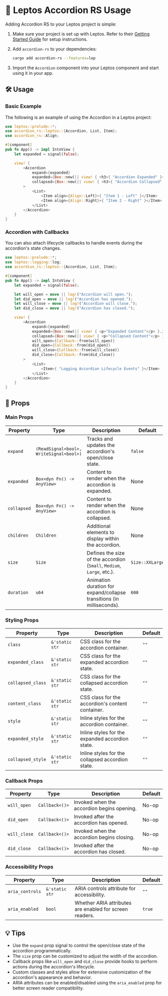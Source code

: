 # 🌱 Leptos Accordion RS Usage

Adding Accordion RS to your Leptos project is simple:

1. Make sure your project is set up with Leptos. Refer to their [Getting Started Guide](https://book.leptos.dev/getting_started/index.html) for setup instructions.

1. Add `accordion-rs` to your dependencies:

   ```sh
   cargo add accordion-rs --features=lep
   ```

1. Import the `Accordion` component into your Leptos component and start using it in your app.

## 🛠️ Usage

### Basic Example

The following is an example of using the Accordion in a Leptos project:

```rust
use leptos::prelude::*;
use accordion_rs::leptos::{Accordion, List, Item};
use accordion_rs::Align;

#[component]
pub fn App() -> impl IntoView {
    let expanded = signal(false);

    view! {
        <Accordion
            expand={expanded}
            expanded={Box::new(|| view! { <h3>{ "Accordion Expanded" }</h3> }.into_any())}
            collapsed={Box::new(|| view! { <h3>{ "Accordion Collapsed" }</h3> }.into_any())}
        >
            <List>
                <Item align={Align::Left}>{ "Item 1 - Left" }</Item>
                <Item align={Align::Right}>{ "Item 2 - Right" }</Item>
            </List>
        </Accordion>
    }
}
```

### Accordion with Callbacks

You can also attach lifecycle callbacks to handle events during the accordion's state changes.

```rust
use leptos::prelude::*;
use leptos::logging::log;
use accordion_rs::leptos::{Accordion, List, Item};

#[component]
pub fn App() -> impl IntoView {
    let expanded = signal(false);

    let will_open = move || log!("Accordion will open.");
    let did_open = move || log!("Accordion has opened.");
    let will_close = move || log!("Accordion will close.");
    let did_close = move || log!("Accordion has closed.");

    view! {
        <Accordion
            expand={expanded}
            expanded={Box::new(|| view! { <p>"Expanded Content"</p> }.into_any())}
            collapsed={Box::new(|| view! { <p>"Collapsed Content"</p> }.into_any())}
            will_open={Callback::from(will_open)}
            did_open={Callback::from(did_open)}
            will_close={Callback::from(will_close)}
            did_close={Callback::from(did_close)}
        >
            <List>
                <Item>{ "Logging Accordion Lifecycle Events" }</Item>
            </List>
        </Accordion>
    }
}
```

## 🔧 Props

### Main Props

| Property    | Type                                    | Description                                                           | Default         |
| ----------- | --------------------------------------- | --------------------------------------------------------------------- | --------------- |
| `expand`    | `(ReadSignal<bool>, WriteSignal<bool>)` | Tracks and updates the accordion's open/close state.                  | `false`         |
| `expanded`  | `Box<dyn Fn() -> AnyView>`              | Content to render when the accordion is expanded.                     | None            |
| `collapsed` | `Box<dyn Fn() -> AnyView>`              | Content to render when the accordion is collapsed.                    | None            |
| `children`  | `Children`                              | Additional elements to display within the accordion.                  | None            |
| `size`      | `Size`                                  | Defines the size of the accordion (`Small`, `Medium`, `Large`, etc.). | `Size::XXLarge` |
| `duration`  | `u64`                                   | Animation duration for expand/collapse transitions (in milliseconds). | `600`           |

### Styling Props

| Property          | Type           | Description                                      | Default |
| ----------------- | -------------- | ------------------------------------------------ | ------- |
| `class`           | `&'static str` | CSS class for the accordion container.           | `""`    |
| `expanded_class`  | `&'static str` | CSS class for the expanded accordion state.      | `""`    |
| `collapsed_class` | `&'static str` | CSS class for the collapsed accordion state.     | `""`    |
| `content_class`   | `&'static str` | CSS class for the accordion's content container. | `""`    |
| `style`           | `&'static str` | Inline styles for the accordion container.       | `""`    |
| `expanded_style`  | `&'static str` | Inline styles for the expanded accordion state.  | `""`    |
| `collapsed_style` | `&'static str` | Inline styles for the collapsed accordion state. | `""`    |

### Callback Props

| Property     | Type           | Description                                | Default |
| ------------ | -------------- | ------------------------------------------ | ------- |
| `will_open`  | `Callback<()>` | Invoked when the accordion begins opening. | No-op   |
| `did_open`   | `Callback<()>` | Invoked after the accordion has opened.    | No-op   |
| `will_close` | `Callback<()>` | Invoked when the accordion begins closing. | No-op   |
| `did_close`  | `Callback<()>` | Invoked after the accordion has closed.    | No-op   |

### Accessibility Props

| Property        | Type           | Description                                             | Default |
| --------------- | -------------- | ------------------------------------------------------- | ------- |
| `aria_controls` | `&'static str` | ARIA controls attribute for accessibility.              | `""`    |
| `aria_enabled`  | `bool`         | Whether ARIA attributes are enabled for screen readers. | `true`  |

## 💡 Tips

- Use the `expand` prop signal to control the open/close state of the accordion programmatically.
- The `size` prop can be customized to adjust the width of the accordion.
- Callback props like `will_open` and `did_close` provide hooks to perform actions during the accordion's lifecycle.
- Custom classes and styles allow for extensive customization of the accordion's appearance and behavior.
- ARIA attributes can be enabled/disabled using the `aria_enabled` prop for better screen reader compatibility.
